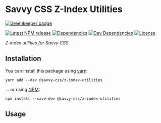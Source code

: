# Savvy CSS Z-Index Utilities

[![Greenkeeper badge](https://badges.greenkeeper.io/savvy-css/z-index-utilities.svg)](https://greenkeeper.io/)

[![Latest NPM release][npm-badge]][npm-badge-url]
[![Dependencies][dependencies-badge]][dependencies-badge-url]
[![Dev Dependencies][devDependencies-badge]][devDependencies-badge-url]
[![License][license-badge]][license-badge-url]

_Z-index utilities for Savvy CSS._

## Installation

You can install this package using [yarn](https://yarnpkg.com/en/docs/install):

```shell
yarn add --dev @savvy-css/z-index-utilities
```

... or using [NPM](https://docs.npmjs.com/getting-started/installing-node):

```shell
npm install --save-dev @savvy-css/z-index-utilities
```

## Usage


[npm-badge]: https://img.shields.io/npm/v/@savvy-css/z-index-utilities.svg
[npm-badge-url]: https://www.npmjs.com/package/@savvy-css/z-index-utilities
[license-badge]: https://img.shields.io/npm/l/@savvy-css/z-index-utilities.svg
[license-badge-url]: LICENSE
[dependencies-badge]: https://img.shields.io/david/savvy-css/z-index-utilities.svg
[dependencies-badge-url]: https://david-dm.org/savvy-css/z-index-utilities
[devDependencies-badge]: https://img.shields.io/david/dev/savvy-css/z-index-utilities.svg
[devDependencies-badge-url]: https://david-dm.org/savvy-css/z-index-utilities#info=devDependencies

